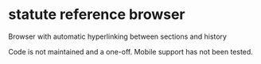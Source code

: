 # statute reference browser
Browser with automatic hyperlinking between sections and history

Code is not maintained and a one-off. Mobile support has not been tested.
